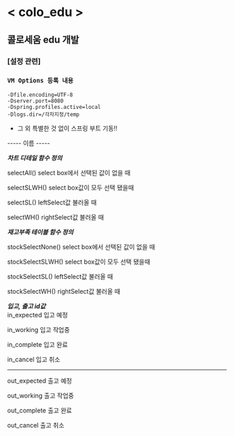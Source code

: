 # < colo_edu >
## 콜로세움 edu 개발

### [설정 관련] 
### `VM Options 등록 내용`  
 `-Dfile.encoding=UTF-8` <br>
 `-Dserver.port=8080` <br>
 `-Dspring.profiles.active=local` <br>
 `-Dlogs.dir=/각자지정/temp` <br>
  
- 그 외 특별한 것 없이 스프링 부트 기동!!


----- 이름 -----

***************차트 디테일 함수 정의***************

selectAll()
select box에서 선택된 값이 없을 때

selectSLWH()
select box값이 모두 선택 됐을때

selectSL()
leftSelect값 불러올 때

selectWH()
rightSelect값 불러올 때

***************재고부족 테이블 함수 정의***************

stockSelectNone()
select box에서 선택된 값이 없을 때

stockSelectSLWH()
select box값이 모두 선택 됐을때

stockSelectSL()
leftSelect값 불러올 때

stockSelectWH()
rightSelect값 불러올 때

*****************입고, 출고 id값*****************<br>
in_expected
입고 예정

in_working
입고 작업중

in_complete
입고 완료

in_cancel
입고 취소

----------

out_expected
출고 예정

out_working
출고 작업중

out_complete
출고 완료

out_cancel
출고 취소